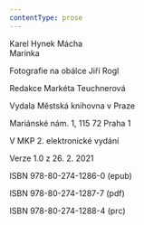 ```yaml
---
contentType: prose
---
```


Karel Hynek Mácha  
Marinka

Fotografie na obálce Jiří Rogl

  

Redakce Markéta Teuchnerová

Vydala Městská knihovna v Praze

  

Mariánské nám. 1, 115 72 Praha 1

V MKP 2. elektronické vydání

  

Verze 1.0 z 26. 2. 2021

ISBN 978-80-274-1286-0 (epub)

  

ISBN 978-80-274-1287-7 (pdf)

  

ISBN 978-80-274-1288-4 (prc)
